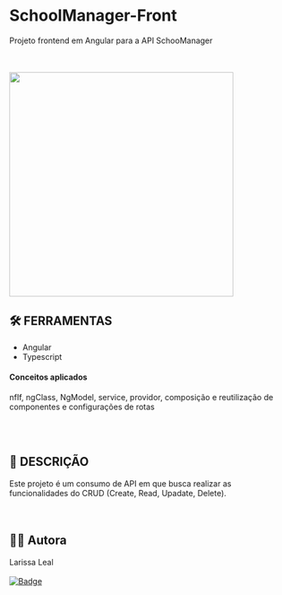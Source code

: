 # SchoolManager-Front
Projeto frontend em Angular para a API SchooManager
<br><br><br>

<img src="https://github.com/LariLealDias/SchoolManager-Front/assets/108475403/b1d85235-b1e6-44af-91f7-beac08e19586"  width="400">

## 🛠️ FERRAMENTAS 
- Angular
- Typescript
#### Conceitos aplicados
nfIf, ngClass, NgModel, service, providor, composição e reutilização de componentes e configurações de rotas

<br><br>
## 📝 DESCRIÇÃO
Este projeto é um consumo de API em que busca realizar as funcionalidades do CRUD (Create, Read, Upadate, Delete).
<br><br><br>
## 👩‍💻 Autora
Larissa Leal 
<br><br>
[![Badge](https://img.shields.io/badge/LinkedIn-0077B5?style=for-the-badge&logo=linkedin&logoColor=white)](https://www.linkedin.com/in/larissa-leal-dias-408455157/)
